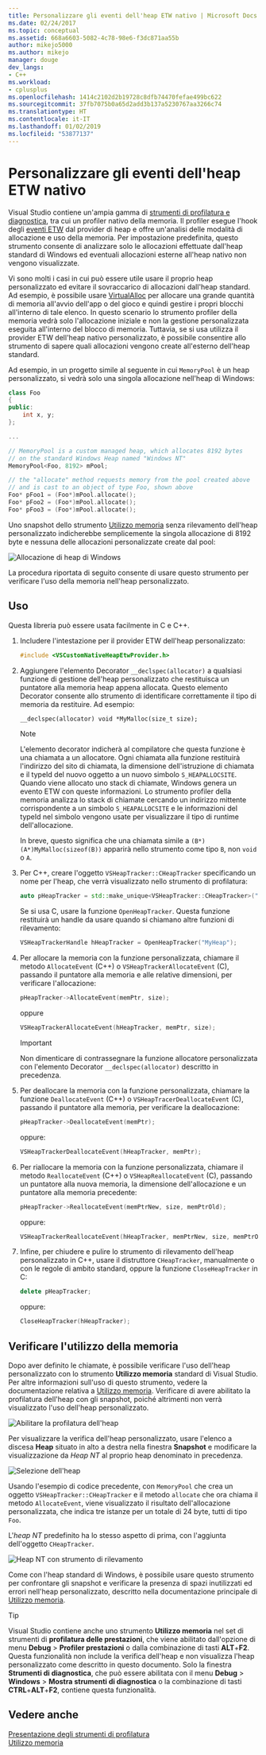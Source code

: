 ```yaml
---
title: Personalizzare gli eventi dell'heap ETW nativo | Microsoft Docs
ms.date: 02/24/2017
ms.topic: conceptual
ms.assetid: 668a6603-5082-4c78-98e6-f3dc871aa55b
author: mikejo5000
ms.author: mikejo
manager: douge
dev_langs:
- C++
ms.workload:
- cplusplus
ms.openlocfilehash: 1414c2102d2b19728c8dfb74470fefae499bc622
ms.sourcegitcommit: 37fb7075b0a65d2add3b137a5230767aa3266c74
ms.translationtype: HT
ms.contentlocale: it-IT
ms.lasthandoff: 01/02/2019
ms.locfileid: "53877137"
---
```

# <a name="custom-native-etw-heap-events"></a>Personalizzare gli eventi dell'heap ETW nativo

Visual Studio contiene un'ampia gamma di [strumenti di profilatura e diagnostica](../profiling/profiling-feature-tour.md), tra cui un profiler nativo della memoria.  Il profiler esegue l'hook degli [eventi ETW](/windows-hardware/drivers/devtest/event-tracing-for-windows--etw-) dal provider di heap e offre un'analisi delle modalità di allocazione e uso della memoria.  Per impostazione predefinita, questo strumento consente di analizzare solo le allocazioni effettuate dall'heap standard di Windows ed eventuali allocazioni esterne all'heap nativo non vengono visualizzate.

Vi sono molti i casi in cui può essere utile usare il proprio heap personalizzato ed evitare il sovraccarico di allocazioni dall'heap standard.  Ad esempio, è possibile usare [VirtualAlloc](https://msdn.microsoft.com/library/windows/desktop/aa366887(v=vs.85).aspx) per allocare una grande quantità di memoria all'avvio dell'app o del gioco e quindi gestire i propri blocchi all'interno di tale elenco.  In questo scenario lo strumento profiler della memoria vedrà solo l'allocazione iniziale e non la gestione personalizzata eseguita all'interno del blocco di memoria.  Tuttavia, se si usa utilizza il provider ETW dell'heap nativo personalizzato, è possibile consentire allo strumento di sapere quali allocazioni vengono create all'esterno dell'heap standard.

Ad esempio, in un progetto simile al seguente in cui `MemoryPool` è un heap personalizzato, si vedrà solo una singola allocazione nell'heap di Windows:

```cpp
class Foo
{
public:
    int x, y;
};

...

// MemoryPool is a custom managed heap, which allocates 8192 bytes 
// on the standard Windows Heap named "Windows NT"
MemoryPool<Foo, 8192> mPool;

// the "allocate" method requests memory from the pool created above
// and is cast to an object of type Foo, shown above
Foo* pFoo1 = (Foo*)mPool.allocate();
Foo* pFoo2 = (Foo*)mPool.allocate();
Foo* pFoo3 = (Foo*)mPool.allocate();
```

Uno snapshot dello strumento [Utilizzo memoria](../profiling/memory-usage.md) senza rilevamento dell'heap personalizzato indicherebbe semplicemente la singola allocazione di 8192 byte e nessuna delle allocazioni personalizzate create dal pool:

![Allocazione di heap di Windows](media/heap-example-windows-heap.png)

La procedura riportata di seguito consente di usare questo strumento per verificare l'uso della memoria nell'heap personalizzato.

## <a name="how-to-use"></a>Uso

Questa libreria può essere usata facilmente in C e C++.

1. Includere l'intestazione per il provider ETW dell'heap personalizzato:

   ```cpp
   #include <VSCustomNativeHeapEtwProvider.h>
   ```

1. Aggiungere l'elemento Decorator `__declspec(allocator)` a qualsiasi funzione di gestione dell'heap personalizzato che restituisca un puntatore alla memoria heap appena allocata.  Questo elemento Decorator consente allo strumento di identificare correttamente il tipo di memoria da restituire.  Ad esempio:

   ```cpp
   __declspec(allocator) void *MyMalloc(size_t size);
   ```
   
   > [!NOTE]
   > L'elemento decorator indicherà al compilatore che questa funzione è una chiamata a un allocatore.  Ogni chiamata alla funzione restituirà l'indirizzo del sito di chiamata, la dimensione dell'istruzione di chiamata e il typeId del nuovo oggetto a un nuovo simbolo `S_HEAPALLOCSITE`.  Quando viene allocato uno stack di chiamate, Windows genera un evento ETW con queste informazioni.  Lo strumento profiler della memoria analizza lo stack di chiamate cercando un indirizzo mittente corrispondente a un simbolo `S_HEAPALLOCSITE` e le informazioni del typeId nel simbolo vengono usate per visualizzare il tipo di runtime dell'allocazione.
   >
   > In breve, questo significa che una chiamata simile a `(B*)(A*)MyMalloc(sizeof(B))` apparirà nello strumento come tipo `B`, non `void` o `A`.

1. Per C++, creare l'oggetto `VSHeapTracker::CHeapTracker` specificando un nome per l'heap, che verrà visualizzato nello strumento di profilatura:

   ```cpp
   auto pHeapTracker = std::make_unique<VSHeapTracker::CHeapTracker>("MyCustomHeap");
   ```

   Se si usa C, usare la funzione `OpenHeapTracker`.  Questa funzione restituirà un handle da usare quando si chiamano altre funzioni di rilevamento:
  
   ```C
   VSHeapTrackerHandle hHeapTracker = OpenHeapTracker("MyHeap");
   ```

1. Per allocare la memoria con la funzione personalizzata, chiamare il metodo `AllocateEvent` (C++) o `VSHeapTrackerAllocateEvent` (C), passando il puntatore alla memoria e alle relative dimensioni, per verificare l'allocazione:

   ```cpp
   pHeapTracker->AllocateEvent(memPtr, size);
   ```

   oppure

   ```C
   VSHeapTrackerAllocateEvent(hHeapTracker, memPtr, size);
   ```

   > [!IMPORTANT]
   > Non dimenticare di contrassegnare la funzione allocatore personalizzata con l'elemento Decorator `__declspec(allocator)` descritto in precedenza.

1. Per deallocare la memoria con la funzione personalizzata, chiamare la funzione `DeallocateEvent` (C++) o `VSHeapTracerDeallocateEvent` (C), passando il puntatore alla memoria, per verificare la deallocazione:

   ```cpp
   pHeapTracker->DeallocateEvent(memPtr);
   ```

   oppure:

   ```C
   VSHeapTrackerDeallocateEvent(hHeapTracker, memPtr);
   ```

1. Per riallocare la memoria con la funzione personalizzata, chiamare il metodo `ReallocateEvent` (C++) o `VSHeapReallocateEvent` (C), passando un puntatore alla nuova memoria, la dimensione dell'allocazione e un puntatore alla memoria precedente:

   ```cpp
   pHeapTracker->ReallocateEvent(memPtrNew, size, memPtrOld);
   ```

   oppure:

   ```C
   VSHeapTrackerReallocateEvent(hHeapTracker, memPtrNew, size, memPtrOld);
   ```

1. Infine, per chiudere e pulire lo strumento di rilevamento dell'heap personalizzato in C++, usare il distruttore `CHeapTracker`, manualmente o con le regole di ambito standard, oppure la funzione `CloseHeapTracker` in C:

   ```cpp
   delete pHeapTracker;
   ```

   oppure:

   ```C
   CloseHeapTracker(hHeapTracker);
   ```

## <a name="track-memory-usage"></a>Verificare l'utilizzo della memoria
Dopo aver definito le chiamate, è possibile verificare l'uso dell'heap personalizzato con lo strumento **Utilizzo memoria** standard di Visual Studio.  Per altre informazioni sull'uso di questo strumento, vedere la documentazione relativa a [Utilizzo memoria](../profiling/memory-usage.md). Verificare di avere abilitato la profilatura dell'heap con gli snapshot, poiché altrimenti non verrà visualizzato l'uso dell'heap personalizzato. 

![Abilitare la profilatura dell'heap](media/heap-enable-heap.png)

Per visualizzare la verifica dell'heap personalizzato, usare l'elenco a discesa **Heap** situato in alto a destra nella finestra **Snapshot** e modificare la visualizzazione da *Heap NT* al proprio heap denominato in precedenza.

![Selezione dell'heap](media/heap-example-custom-heap.png)

Usando l'esempio di codice precedente, con `MemoryPool` che crea un oggetto `VSHeapTracker::CHeapTracker` e il metodo `allocate` che ora chiama il metodo `AllocateEvent`, viene visualizzato il risultato dell'allocazione personalizzata, che indica tre istanze per un totale di 24 byte, tutti di tipo `Foo`.

L'*heap NT* predefinito ha lo stesso aspetto di prima, con l'aggiunta dell'oggetto `CHeapTracker`.

![Heap NT con strumento di rilevamento](media/heap-example-windows-heap.png)

Come con l'heap standard di Windows, è possibile usare questo strumento per confrontare gli snapshot e verificare la presenza di spazi inutilizzati ed errori nell'heap personalizzato, descritto nella documentazione principale di [Utilizzo memoria](../profiling/memory-usage.md).

> [!TIP]
> Visual Studio contiene anche uno strumento **Utilizzo memoria** nel set di strumenti di **profilatura delle prestazioni**, che viene abilitato dall'opzione di menu **Debug** > **Profiler prestazioni** o dalla combinazione di tasti **ALT**+**F2**.  Questa funzionalità non include la verifica dell'heap e non visualizza l'heap personalizzato come descritto in questo documento.  Solo la finestra **Strumenti di diagnostica**, che può essere abilitata con il menu **Debug** > **Windows** > **Mostra strumenti di diagnostica** o la combinazione di tasti **CTRL**+**ALT**+**F2**, contiene questa funzionalità.

## <a name="see-also"></a>Vedere anche
[Presentazione degli strumenti di profilatura](../profiling/profiling-feature-tour.md)  
[Utilizzo memoria](../profiling/memory-usage.md)
